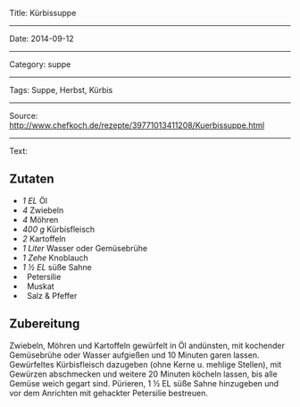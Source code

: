 Title: Kürbissuppe

----

Date: 2014-09-12

----

Category: suppe

----

Tags: Suppe, Herbst, Kürbis

----

Source: http://www.chefkoch.de/rezepte/39771013411208/Kuerbissuppe.html

----

Text: 

## Zutaten
- *1 EL* Öl
- *4* 	 Zwiebeln
- *4* 	 Möhren
- *400 g*	 Kürbisfleisch
- *2* 	 Kartoffeln
- *1 Liter* Wasser oder Gemüsebrühe
- *1 Zehe*	 Knoblauch
- *1 ½ EL*	 süße Sahne
- *&nbsp;* Petersilie
- *&nbsp;* Muskat
- *&nbsp;* Salz & Pfeffer

## Zubereitung
Zwiebeln, Möhren und Kartoffeln gewürfelt in Öl andünsten, mit kochender Gemüsebrühe oder Wasser aufgießen und 10 Minuten garen lassen. Gewürfeltes Kürbisfleisch dazugeben (ohne Kerne u. mehlige Stellen), mit Gewürzen abschmecken und weitere 20 Minuten köcheln lassen, bis alle Gemüse weich gegart sind. Pürieren, 1 ½ EL süße Sahne hinzugeben und vor dem Anrichten mit gehackter Petersilie bestreuen.